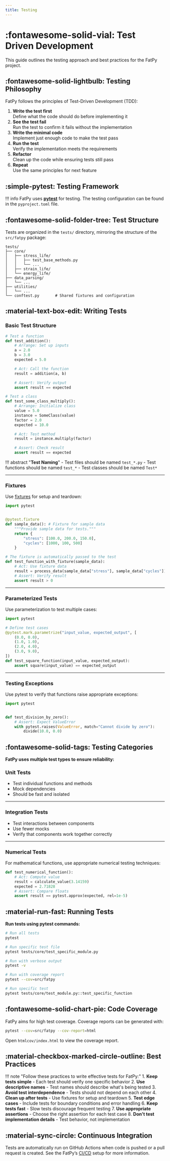 ```yaml
---
title: Testing
---
```



# :fontawesome-solid-vial: Test Driven Development

This guide outlines the testing approach and best practices for the FatPy project.

## :fontawesome-solid-lightbulb: Testing Philosophy

FatPy follows the principles of Test-Driven Development (TDD):

1. **Write the test first**  
    Define what the code should do before implementing it
2. **See the test fail**  
    Run the test to confirm it fails without the implementation
3. **Write the minimal code**  
    Implement just enough code to make the test pass
4. **Run the test**  
    Verify the implementation meets the requirements
5. **Refactor**  
    Clean up the code while ensuring tests still pass
6. **Repeat**  
    Use the same principles for next feature

## :simple-pytest: Testing Framework

!!! info
    FatPy uses **[pytest](https://docs.pytest.org/)** for testing. The testing configuration can be found in the `pyproject.toml` file.

## :fontawesome-solid-folder-tree: Test Structure

Tests are organized in the `tests/` directory, mirroring the structure of the `src/fatpy` package:

```
tests/
├── core/
│   ├── stress_life/
│   │   ├── test_base_methods.py
│   │   └── ...
│   ├── strain_life/
│   └── energy_life/
├── data_parsing/
│   └── ...
├── utilities/
│   └── ...
└── conftest.py       # Shared fixtures and configuration
```

## :material-text-box-edit: Writing Tests

### Basic Test Structure

```python
# Test a function
def test_addition():
    # Arrange: Set up inputs
    a = 2.0
    b = 3.0
    expected = 5.0

    # Act: Call the function
    result = addition(a, b)

    # Assert: Verify output
    assert result == expected

# Test a class
def test_some_class_multiply():
    # Arrange: Initialize class
    value = 5.0
    instance = SomeClass(value)
    factor = 2.0
    expected = 10.0

    # Act: Test method
    result = instance.multiply(factor)

    # Assert: Check result
    assert result == expected
```

!!! abstract "**Test Naming**"
    - Test files should be named `test_*.py`
    - Test functions should be named `test_*`
    - Test classes should be named `Test*`

---

### Fixtures

Use [fixtures](https://docs.pytest.org/en/stable/reference/fixtures.html) for setup and teardown:

```python
import pytest


@pytest.fixture
def sample_data(): # Fixture for sample data
    """Provide sample data for tests."""
    return {
        "stress": [100.0, 200.0, 150.0],
        "cycles": [1000, 100, 500]
    }

# The fixture is automatically passed to the test
def test_function_with_fixture(sample_data):
    # Act: Use fixture data
    result = process_data(sample_data["stress"], sample_data["cycles"])
    # Assert: Verify result
    assert result > 0
```

---

### Parameterized Tests

Use parameterization to test multiple cases:

```python
import pytest

# Define test cases
@pytest.mark.parametrize("input_value, expected_output", [
    (0.0, 0.0),
    (1.0, 1.0),
    (2.0, 4.0),
    (3.0, 9.0),
])
def test_square_function(input_value, expected_output):
    assert square(input_value) == expected_output
```

---

### Testing Exceptions

Use pytest to verify that functions raise appropriate exceptions:

```python
import pytest


def test_division_by_zero():
    # Assert: Expect ValueError
    with pytest.raises(ValueError, match="Cannot divide by zero"):
        divide(10.0, 0.0)
```

## :fontawesome-solid-tags: Testing Categories

**FatPy uses multiple test types to ensure reliability:**

### Unit Tests

- Test individual functions and methods
- Mock dependencies
- Should be fast and isolated

---

### Integration Tests

- Test interactions between components
- Use fewer mocks
- Verify that components work together correctly

---

### Numerical Tests

For mathematical functions, use appropriate numerical testing techniques:

```python
def test_numerical_function():
    # Act: Compute value
    result = calculate_value(3.14159)
    expected = 2.71828
    # Assert: Compare floats
    assert result == pytest.approx(expected, rel=1e-5)
```

## :material-run-fast: Running Tests

**Run tests using pytest commands:**

```bash
# Run all tests
pytest

# Run specific test file
pytest tests/core/test_specific_module.py

# Run with verbose output
pytest -v

# Run with coverage report
pytest --cov=src/fatpy

# Run specific test
pytest tests/core/test_module.py::test_specific_function
```

## :fontawesome-solid-chart-pie: Code Coverage

FatPy aims for high test coverage. Coverage reports can be generated with:

```bash
pytest --cov=src/fatpy --cov-report=html
```

Open `htmlcov/index.html` to view the coverage report.

## :material-checkbox-marked-circle-outline: Best Practices

!!! note "Follow these practices to write effective tests for FatPy:"
    1. **Keep tests simple** - Each test should verify one specific behavior
    2. **Use descriptive names** - Test names should describe what's being tested
    3. **Avoid test interdependence** - Tests should not depend on each other
    4. **Clean up after tests** - Use fixtures for setup and teardown
    5. **Test edge cases** - Include tests for boundary conditions and error handling
    6. **Keep tests fast** - Slow tests discourage frequent testing
    7. **Use appropriate assertions** - Choose the right assertion for each test case
    8. **Don't test implementation details** - Test behavior, not implementation

## :material-sync-circle: Continuous Integration

Tests are automatically run on GitHub Actions when code is pushed or a pull request is created. See the FatPy’s [CI/CD](ci_cd.md) setup for more information.
